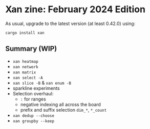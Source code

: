 # Xan zine: February 2024 Edition

As usual, upgrade to the latest version (at least 0.42.0) using:

```bash
cargo install xan
```

## Summary (WIP)

- `xan heatmap`
- `xan network`
- `xan matrix`
- `xan select -A`
- `xan slice -B` & `xan enum -B`
- sparkline experiments
- Selection overhaul:
  * `:` for ranges
  * negative indexing all across the board
  * prefix and suffix selection `dim_*`, `*_count`
- `xan dedup --choose`
- `xan groupby --keep`